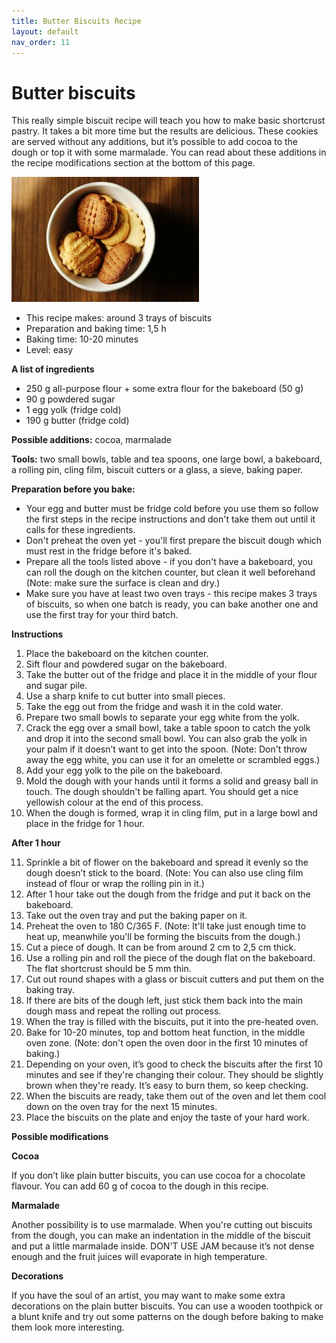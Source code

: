 ```yaml
---
title: Butter Biscuits Recipe
layout: default
nav_order: 11
---
```




<h1>Butter biscuits</h1>


This really simple biscuit recipe will teach you how to make basic shortcrust pastry. It takes a bit more time but the results are delicious. These cookies are served without any additions, but it’s possible to add cocoa to the dough or top it with some marmalade. You can read about these additions in the recipe modifications section at the bottom of this page. 


![An image showing chocolate muffins](<small_size_butter_biscuits.jpg>)


- This recipe makes: around 3 trays of biscuits
- Preparation and baking time: 1,5 h
- Baking time: 10-20 minutes
- Level: easy

**A list of ingredients**

- 250 g all-purpose flour + some extra flour for the bakeboard (50 g)
- 90 g powdered sugar
- 1 egg yolk (fridge cold)
- 190 g butter (fridge cold)

**Possible additions:** cocoa, marmalade

**Tools:** two small bowls, table and tea spoons, one large bowl, a bakeboard, a rolling pin, cling film, biscuit cutters or a glass, a sieve, baking paper.


**Preparation before you bake:** 

- Your egg and butter must be fridge cold before you use them so follow the first steps in the recipe instructions and don't take them out until it calls for these ingredients.
- Don't preheat the oven yet - you'll first prepare the biscuit dough which must rest in the fridge before it's baked.
- Prepare all the tools listed above - if you don't have a bakeboard, you can roll the dough on the kitchen counter, but clean it well beforehand (Note: make sure the surface is clean and dry.)
- Make sure you have at least two oven trays - this recipe makes 3 trays of biscuits, so when one batch is ready, you can bake another one and use the first tray for your third batch. 

**Instructions**

1.	Place the bakeboard on the kitchen counter.
2.	Sift flour and powdered sugar on the bakeboard.
3.	Take the butter out of the fridge and place it in the middle of your flour and sugar pile. 
4. Use a sharp knife to cut butter into small pieces.
5. Take the egg out from the fridge and wash it in the cold water.
6. Prepare two small bowls to separate your egg white from the yolk.
7. Crack the egg over a small bowl, take a table spoon to catch the yolk and drop it into the second small bowl. You can also grab the yolk in your palm if it doesn’t want to get into the spoon. (Note: Don't throw away the egg white, you can use it for an omelette or scrambled eggs.)
8.	Add your egg yolk to the pile on the bakeboard.
9.	Mold the dough with your hands until it forms a solid and greasy ball in touch. The dough shouldn't be falling apart. You should get a nice yellowish colour at the end of this process.
10.	When the dough is formed, wrap it in cling film, put in a large bowl and place in the fridge for 1 hour.

**After 1 hour**

11.	Sprinkle a bit of flower on the bakeboard and spread it evenly so the dough doesn’t stick to the board. (Note: You can also use cling film instead of flour or wrap the rolling pin in it.)
12.	After 1 hour take out the dough from the fridge and put it back on the bakeboard.
13.	Take out the oven tray and put the baking paper on it.
14.	Preheat the oven to 180 C/365 F. (Note: It'll take just enough time to heat up, meanwhile you'll be forming the biscuits from the dough.)
15.	Cut a piece of dough. It can be from around 2 cm to 2,5 cm thick. 
16. Use a rolling pin and roll the piece of the dough flat on the bakeboard. The flat shortcrust should be 5 mm thin. 
17.	Cut out round shapes with a glass or biscuit cutters and put them on the baking tray.
18.	 If there are bits of the dough left, just stick them back into the main dough mass and repeat the rolling out process.
19.	When the tray is filled with the biscuits, put it into the pre-heated oven.
20.	Bake for 10-20 minutes, top and bottom heat function, in the middle oven zone. (Note: don't open the oven door in the first 10 minutes of baking.)
21.	Depending on your oven, it’s good to check the biscuits after the first 10 minutes and see if they're changing their colour. They should be slightly brown when they're ready. It’s easy to burn them, so keep checking.
22.	When the biscuits are ready, take them out of the oven and let them cool down on the oven tray for the next 15 minutes.
23.	Place the biscuits on the plate and enjoy the taste of your hard work.


**Possible modifications**


**Cocoa** 

If you don’t like plain butter biscuits, you can use cocoa for a chocolate flavour. You can add 60 g of cocoa to the dough in this recipe.

**Marmalade**

Another possibility is to use marmalade. When you're cutting out biscuits from the dough, you can make an indentation in the middle of the biscuit and put a little marmalade inside. DON'T USE JAM because it’s not dense enough and the fruit juices will evaporate in high temperature. 

**Decorations**

If you have the soul of an artist, you may want to make some extra decorations on the plain butter biscuits. You can use a wooden toothpick or a blunt knife and try out some patterns on the dough before baking to make them look more interesting. 
